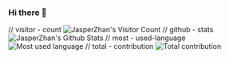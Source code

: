 ### Hi there 👋

<!--
**JasperZhan/JasperZhan** is a ✨ _special_ ✨ repository because its `README.md` (this file) appears on your GitHub profile.

Here are some ideas to get you started:

- 🔭 I’m currently working on ...
- 🌱 I’m currently learning ...
- 👯 I’m looking to collaborate on ...
- 🤔 I’m looking for help with ...
- 💬 Ask me about ...
- 📫 How to reach me: ...
- 😄 Pronouns: ...
- ⚡ Fun fact: ...
-->
// visitor - count
![JasperZhan's Visitor Count](https://profile-counter.glitch.me/all-smile/count.svg)
// github - stats
![JasperZhan's Github Stats](https://github-readme-stats.vercel.app/api?username=JasperZhan&theme=dark&show_icons=true)
// most - used-language
![Most used language](https://github-readme-stats.vercel.app/api/top-langs/?username=JasperZhan&layout=compact&hide=html&theme=dark)
// total - contribution
![Total contribution](https://github-readme-streak-stats.herokuapp.com/?user=JasperZhan&theme=highcontrast)

